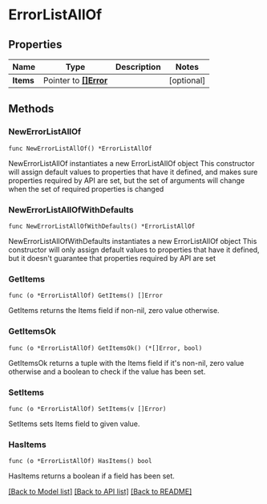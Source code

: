 # ErrorListAllOf

## Properties

Name | Type | Description | Notes
------------ | ------------- | ------------- | -------------
**Items** | Pointer to [**[]Error**](Error.md) |  | [optional] 


## Methods

### NewErrorListAllOf

`func NewErrorListAllOf() *ErrorListAllOf`

NewErrorListAllOf instantiates a new ErrorListAllOf object
This constructor will assign default values to properties that have it defined,
and makes sure properties required by API are set, but the set of arguments
will change when the set of required properties is changed

### NewErrorListAllOfWithDefaults

`func NewErrorListAllOfWithDefaults() *ErrorListAllOf`

NewErrorListAllOfWithDefaults instantiates a new ErrorListAllOf object
This constructor will only assign default values to properties that have it defined,
but it doesn't guarantee that properties required by API are set


### GetItems

`func (o *ErrorListAllOf) GetItems() []Error`

GetItems returns the Items field if non-nil, zero value otherwise.

### GetItemsOk

`func (o *ErrorListAllOf) GetItemsOk() (*[]Error, bool)`

GetItemsOk returns a tuple with the Items field if it's non-nil, zero value otherwise
and a boolean to check if the value has been set.

### SetItems

`func (o *ErrorListAllOf) SetItems(v []Error)`

SetItems sets Items field to given value.

### HasItems

`func (o *ErrorListAllOf) HasItems() bool`

HasItems returns a boolean if a field has been set.



[[Back to Model list]](../README.md#documentation-for-models) [[Back to API list]](../README.md#documentation-for-api-endpoints) [[Back to README]](../README.md)

